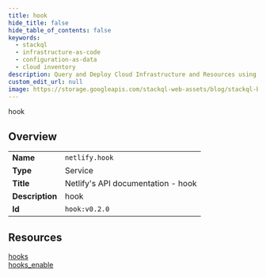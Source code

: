 ```yaml
---
title: hook
hide_title: false
hide_table_of_contents: false
keywords:
  - stackql
  - infrastructure-as-code
  - configuration-as-data
  - cloud inventory
description: Query and Deploy Cloud Infrastructure and Resources using SQL
custom_edit_url: null
image: https://storage.googleapis.com/stackql-web-assets/blog/stackql-blog-post-featured-image.png
---
```

hook  
    

## Overview
<table><tbody>
<tr><td><b>Name</b></td><td><code>netlify.hook</code></td></tr>
<tr><td><b>Type</b></td><td>Service</td></tr>
<tr><td><b>Title</b></td><td>Netlify's API documentation - hook</td></tr>
<tr><td><b>Description</b></td><td>hook</td></tr>
<tr><td><b>Id</b></td><td><code>hook:v0.2.0</code></td></tr>
</tbody></table>

## Resources
<div class="row">
<div class="providerDocColumn">
<a href="/providers/netlify/hook/hooks/">hooks</a><br />
</div>
<div class="providerDocColumn">
<a href="/providers/netlify/hook/hooks_enable/">hooks_enable</a><br />
</div>
</div>
